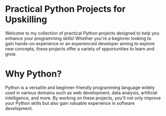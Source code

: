 # Practical Python Projects for Upskilling
Welcome to my collection of practical Python projects designed to help you enhance your programming skills! Whether you're a beginner looking to gain hands-on experience or an experienced developer aiming to explore new concepts, these projects offer a variety of opportunities to learn and grow.
# Why Python?
Python is a versatile and beginner-friendly programming language widely used in various domains such as web development, data analysis, artificial intelligence, and more. By working on these projects, you'll not only improve your Python skills but also gain valuable experience in software development.
